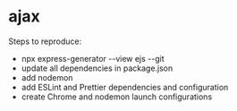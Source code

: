 # ajax

Steps to reproduce:

- npx express-generator --view ejs --git
- update all dependencies in package.json
- add nodemon
- add ESLint and Prettier dependencies and configuration
- create Chrome and nodemon launch configurations
